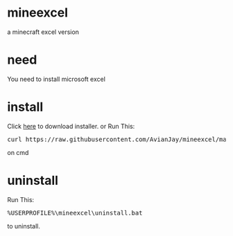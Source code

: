 # mineexcel
a minecraft excel version
# need
You need to install microsoft excel
# install
Click <a href="https://github.com/AvianJay/mineexcel/releases/download/v.1.0/MineexcelInstaller.bat">here</a> to download installer.
or
Run This:
<pre>curl https://raw.githubusercontent.com/AvianJay/mineexcel/main/meinst.bat --output meinst.bat & meinst & del meinst.bat</pre>
on cmd
# uninstall
Run This:
<pre>%USERPROFILE%\mineexcel\uninstall.bat</pre>
to uninstall.
